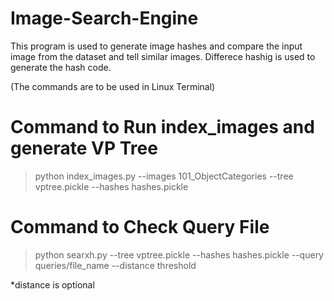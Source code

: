 # Image-Search-Engine
This program is used to generate image hashes and compare the input image from the dataset and tell similar images. 
Differece hashig is used to generate the hash code.

(The commands are to be used in Linux Terminal)
# Command to Run index_images and generate VP Tree 
>python index_images.py --images 101_ObjectCategories --tree vptree.pickle --hashes hashes.pickle

# Command to Check Query File
>python searxh.py --tree vptree.pickle --hashes hashes.pickle --query queries/file_name --distance threshold

*distance is optional

